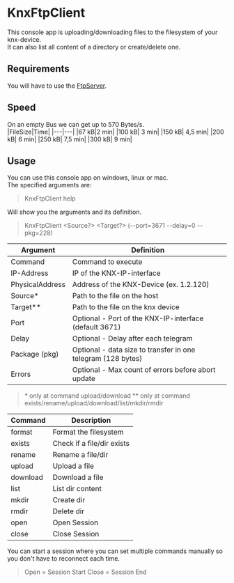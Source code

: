 # KnxFtpClient

This console app is uploading/downloading files to the filesystem of your knx-device.  
It can also list all content of a directory or create/delete one.  


## Requirements
You will have to use the [FtpServer](https://github.com/OpenKnx/OFM-FtpServer).  

## Speed
On an empty Bus we can get up to 570 Bytes/s.  
|FileSize|Time|
|---|---|
|67 kB|2 min|
|100 kB| 3 min|
|150 kB| 4,5 min|
|200 kB| 6 min|
|250 kB| 7,5 min|
|300 kB| 9 min|

## Usage
You can use this console app on windows, linux or mac.  
The specified arguments are:  
>KnxFtpClient help

Will show you the arguments and its definition.

>KnxFtpClient <Command> <IP-Address> <PhysicalAddress> <Source?> <Target?> (--port=3671 --delay=0 --pkg=228)

|Argument|Definition|
|---|---|
|Command|Command to execute|
|IP-Address|IP of the KNX-IP-interface|
|PhysicalAddress|Address of the KNX-Device (ex. 1.2.120)|
|Source*|Path to the file on the host|
|Target**|Path to the file on the knx device|
|Port|Optional - Port of the KNX-IP-interface (default 3671)|
|Delay|Optional - Delay after each telegram|
|Package (pkg)|Optional - data size to transfer in one telegram (128 bytes)|
|Errors|Optional - Max count of errors before abort update|

>\*  only at command upload/download
>** only at command exists/rename/upload/download/list/mkdir/rmdir


|Command|Description|
|---|---|
|format|Format the filesystem|
|exists|Check if a file/dir exists|
|rename|Rename a file/dir|
|upload|Upload a file|
|download|Download a file|
|list|List dir content|
|mkdir|Create dir|
|rmdir|Delete dir|
|open|Open Session|
|close|Close Session|

You can start a session where you can set multiple commands manually so you don't have to reconnect each time.  

>Open  = Session Start
>Close = Session End